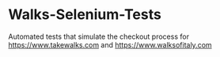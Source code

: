 # Walks-Selenium-Tests
Automated tests that simulate the checkout process for https://www.takewalks.com and https://www.walksofitaly.com
